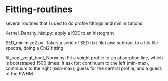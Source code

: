 # Fitting-routines
several routines that I used to do profile fittings and minimizations.

Kernel_Density_hist.py: apply a KDE to an histogram

SED_minimize2.py: Takes a serie of SED (txt file) and subtract to a fits file spectra, doing a Chi2 fitting 

fit_cont_voigt_boot_Norm.py: Fit a voight profile to an absorption line, which is bootstraped 1500 times. It ask for: continuum to the left (min-max), continuum to the right (min-max), guess for the central profile, and a guess of the FWHM. 

